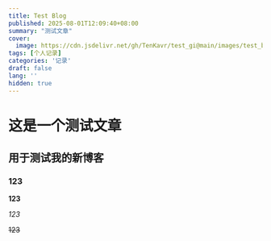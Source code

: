 ```yaml
---
title: Test Blog
published: 2025-08-01T12:09:40+08:00
summary: "测试文章"
cover:
  image: https://cdn.jsdelivr.net/gh/TenKavr/test_gi@main/images/test_blog.webp
tags: [个人记录]
categories: '记录'
draft: false 
lang: ''
hidden: true
---
```


# 这是一个测试文章

## 用于测试我的新博客

### 123

**123**

*123*

~~123~~